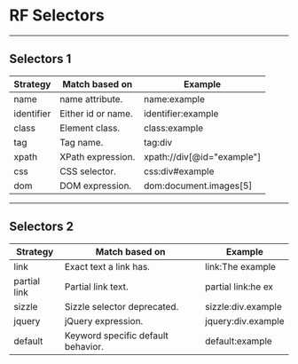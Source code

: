 # RF Selectors

---

## Selectors 1

| Strategy | Match based on | Example |
| -------- | -------------- | ------- |
| name     | name attribute.| name:example |
| identifier | Either id or name. | identifier:example | 
| class | Element class. | class:example | 
| tag | Tag name. | tag:div |
| xpath | XPath expression. | xpath://div[@id="example"] | 
| css | CSS selector. | css:div#example | 
| dom | DOM expression. | dom:document.images[5] |

---

## Selectors 2

| Strategy | Match based on | Example |
| -------- | -------------- | ------- |
| link | Exact text a link has. | link:The example | 
| partial link | Partial link text. | partial link:he ex |
| sizzle | Sizzle selector deprecated. | sizzle:div.example |
| jquery | jQuery expression. | jquery:div.example |
| default | Keyword specific default behavior. | default:example | 



